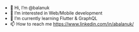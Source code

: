 - 👋 Hi, I’m @balanuk
- 👀 I’m interested in Web/Mobile development
- 🌱 I’m currently learning Flutter & GraphQL
- 📫 How to reach me https://www.linkedin.com/in/abalanuk/

<!---
balanuk/balanuk is a ✨ special ✨ repository because its `README.md` (this file) appears on your GitHub profile.
You can click the Preview link to take a look at your changes.
--->
